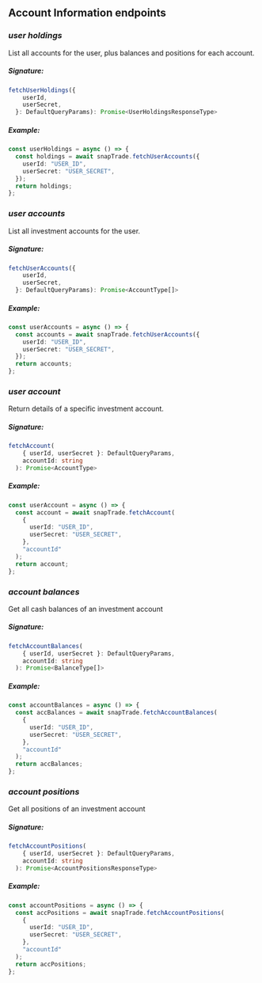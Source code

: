 ## Account Information endpoints

### _user holdings_

List all accounts for the user, plus balances and positions for each account.

##### Signature:

```typescript
fetchUserHoldings({
    userId,
    userSecret,
  }: DefaultQueryParams): Promise<UserHoldingsResponseType>

```

##### Example:

```typescript
const userHoldings = async () => {
  const holdings = await snapTrade.fetchUserAccounts({
    userId: "USER_ID",
    userSecret: "USER_SECRET",
  });
  return holdings;
};
```

### _user accounts_

List all investment accounts for the user.

##### Signature:

```typescript
fetchUserAccounts({
    userId,
    userSecret,
  }: DefaultQueryParams): Promise<AccountType[]>
```

##### Example:

```typescript
const userAccounts = async () => {
  const accounts = await snapTrade.fetchUserAccounts({
    userId: "USER_ID",
    userSecret: "USER_SECRET",
  });
  return accounts;
};
```

### _user account_

Return details of a specific investment account.

##### Signature:

```typescript
fetchAccount(
    { userId, userSecret }: DefaultQueryParams,
    accountId: string
  ): Promise<AccountType>
```

##### Example:

```typescript
const userAccount = async () => {
  const account = await snapTrade.fetchAccount(
    {
      userId: "USER_ID",
      userSecret: "USER_SECRET",
    },
    "accountId"
  );
  return account;
};
```

### _account balances_

Get all cash balances of an investment account

##### Signature:

```typescript
fetchAccountBalances(
    { userId, userSecret }: DefaultQueryParams,
    accountId: string
  ): Promise<BalanceType[]>
```

##### Example:

```typescript
const accountBalances = async () => {
  const accBalances = await snapTrade.fetchAccountBalances(
    {
      userId: "USER_ID",
      userSecret: "USER_SECRET",
    },
    "accountId"
  );
  return accBalances;
};
```

### _account positions_

Get all positions of an investment account

##### Signature:

```typescript
fetchAccountPositions(
    { userId, userSecret }: DefaultQueryParams,
    accountId: string
  ): Promise<AccountPositionsResponseType>
```

##### Example:

```typescript
const accountPositions = async () => {
  const accPositions = await snapTrade.fetchAccountPositions(
    {
      userId: "USER_ID",
      userSecret: "USER_SECRET",
    },
    "accountId"
  );
  return accPositions;
};
```
